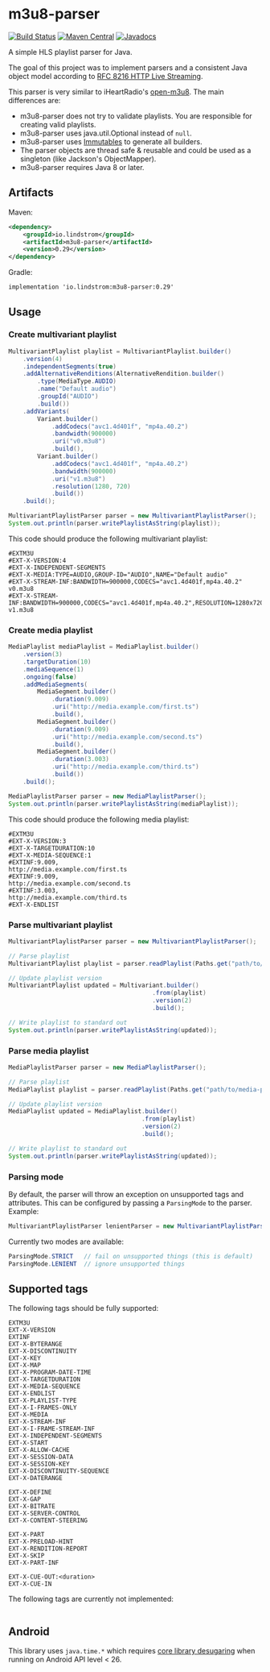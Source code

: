 # m3u8-parser
[![Build Status](https://travis-ci.org/carlanton/m3u8-parser.svg?branch=master)](https://travis-ci.org/carlanton/m3u8-parser) [![Maven Central](https://maven-badges.herokuapp.com/maven-central/io.lindstrom/m3u8-parser/badge.svg)](https://maven-badges.herokuapp.com/maven-central/io.lindstrom/m3u8-parser)
[![Javadocs](https://www.javadoc.io/badge/io.lindstrom/m3u8-parser.svg)](https://www.javadoc.io/doc/io.lindstrom/m3u8-parser)


A simple HLS playlist parser for Java.

The goal of this project was to implement parsers and a consistent Java object model
according to [RFC 8216 HTTP Live Streaming](https://tools.ietf.org/html/rfc8216).

This parser is very similar to iHeartRadio's [open-m3u8](https://github.com/iheartradio/open-m3u8). The main differences are:
 * m3u8-parser does not try to validate playlists. You are responsible for creating valid playlists.
 * m3u8-parser uses java.util.Optional instead of `null`.
 * m3u8-parser uses [Immutables](https://immutables.github.io/) to generate all builders.
 * The parser objects are thread safe & reusable and could be used as a singleton (like Jackson's ObjectMapper).
 * m3u8-parser requires Java 8 or later.

## Artifacts
Maven:
```xml
<dependency>
    <groupId>io.lindstrom</groupId>
    <artifactId>m3u8-parser</artifactId>
    <version>0.29</version>
</dependency>
```
Gradle:
```
implementation 'io.lindstrom:m3u8-parser:0.29'
```

## Usage

### Create multivariant playlist
```java
MultivariantPlaylist playlist = MultivariantPlaylist.builder()
    .version(4)
    .independentSegments(true)
    .addAlternativeRenditions(AlternativeRendition.builder()
        .type(MediaType.AUDIO)
        .name("Default audio")
        .groupId("AUDIO")
        .build())
    .addVariants(
        Variant.builder()
            .addCodecs("avc1.4d401f", "mp4a.40.2")
            .bandwidth(900000)
            .uri("v0.m3u8")
            .build(),
        Variant.builder()
            .addCodecs("avc1.4d401f", "mp4a.40.2")
            .bandwidth(900000)
            .uri("v1.m3u8")
            .resolution(1280, 720)
            .build())
    .build();

MultivariantPlaylistParser parser = new MultivariantPlaylistParser();
System.out.println(parser.writePlaylistAsString(playlist));
```

This code should produce the following multivariant playlist:
```
#EXTM3U
#EXT-X-VERSION:4
#EXT-X-INDEPENDENT-SEGMENTS
#EXT-X-MEDIA:TYPE=AUDIO,GROUP-ID="AUDIO",NAME="Default audio"
#EXT-X-STREAM-INF:BANDWIDTH=900000,CODECS="avc1.4d401f,mp4a.40.2"
v0.m3u8
#EXT-X-STREAM-INF:BANDWIDTH=900000,CODECS="avc1.4d401f,mp4a.40.2",RESOLUTION=1280x720
v1.m3u8
```


### Create media playlist
```java
MediaPlaylist mediaPlaylist = MediaPlaylist.builder()
    .version(3)
    .targetDuration(10)
    .mediaSequence(1)
    .ongoing(false)
    .addMediaSegments(
        MediaSegment.builder()
            .duration(9.009)
            .uri("http://media.example.com/first.ts")
            .build(),
        MediaSegment.builder()
            .duration(9.009)
            .uri("http://media.example.com/second.ts")
            .build(),
        MediaSegment.builder()
            .duration(3.003)
            .uri("http://media.example.com/third.ts")
            .build())
    .build();

MediaPlaylistParser parser = new MediaPlaylistParser();
System.out.println(parser.writePlaylistAsString(mediaPlaylist));
```

This code should produce the following media playlist:
```
#EXTM3U
#EXT-X-VERSION:3
#EXT-X-TARGETDURATION:10
#EXT-X-MEDIA-SEQUENCE:1
#EXTINF:9.009,
http://media.example.com/first.ts
#EXTINF:9.009,
http://media.example.com/second.ts
#EXTINF:3.003,
http://media.example.com/third.ts
#EXT-X-ENDLIST
```

### Parse multivariant playlist
```java
MultivariantPlaylistParser parser = new MultivariantPlaylistParser();

// Parse playlist
MultivariantPlaylist playlist = parser.readPlaylist(Paths.get("path/to/multivariant.m3u8"));

// Update playlist version
MultivariantPlaylist updated = Multivariant.builder()
                                        .from(playlist)
                                        .version(2)
                                        .build();

// Write playlist to standard out
System.out.println(parser.writePlaylistAsString(updated));
```

### Parse media playlist
```java
MediaPlaylistParser parser = new MediaPlaylistParser();

// Parse playlist
MediaPlaylist playlist = parser.readPlaylist(Paths.get("path/to/media-playlist.m3u8"));

// Update playlist version
MediaPlaylist updated = MediaPlaylist.builder()
                                     .from(playlist)
                                     .version(2)
                                     .build();

// Write playlist to standard out
System.out.println(parser.writePlaylistAsString(updated));
```

### Parsing mode

By default, the parser will throw an exception on unsupported tags and attributes. This can be configured by
passing a `ParsingMode` to the parser. Example:

```java
MultivariantPlaylistParser lenientParser = new MultivariantPlaylistParser(ParsingMode.LENIENT);
```

Currently two modes are available:
```java
ParsingMode.STRICT   // fail on unsupported things (this is default)
ParsingMode.LENIENT  // ignore unsupported things
```

## Supported tags
The following tags should be fully supported:
```
EXTM3U
EXT-X-VERSION
EXTINF
EXT-X-BYTERANGE
EXT-X-DISCONTINUITY
EXT-X-KEY
EXT-X-MAP
EXT-X-PROGRAM-DATE-TIME
EXT-X-TARGETDURATION
EXT-X-MEDIA-SEQUENCE
EXT-X-ENDLIST
EXT-X-PLAYLIST-TYPE
EXT-X-I-FRAMES-ONLY
EXT-X-MEDIA
EXT-X-STREAM-INF
EXT-X-I-FRAME-STREAM-INF
EXT-X-INDEPENDENT-SEGMENTS
EXT-X-START
EXT-X-ALLOW-CACHE
EXT-X-SESSION-DATA
EXT-X-SESSION-KEY
EXT-X-DISCONTINUITY-SEQUENCE
EXT-X-DATERANGE

EXT-X-DEFINE
EXT-X-GAP
EXT-X-BITRATE
EXT-X-SERVER-CONTROL
EXT-X-CONTENT-STEERING

EXT-X-PART
EXT-X-PRELOAD-HINT
EXT-X-RENDITION-REPORT
EXT-X-SKIP
EXT-X-PART-INF

EXT-X-CUE-OUT:<duration>
EXT-X-CUE-IN
```

The following tags are currently not implemented:
```
```

## Android
This library uses `java.time.*` which requires [core library desugaring](https://developer.android.com/studio/write/java8-support#library-desugaring) when running on Android API level < 26.
